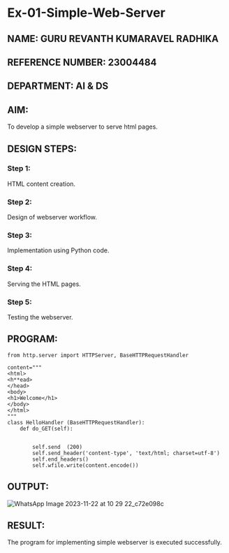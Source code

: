 # Ex-01-Simple-Web-Server
## NAME: GURU REVANTH KUMARAVEL RADHIKA
## REFERENCE NUMBER: 23004484
## DEPARTMENT: AI & DS

## AIM:
To develop a simple webserver to serve html pages.

## DESIGN STEPS:
### Step 1: 
HTML content creation.

### Step 2:
Design of webserver workflow.

### Step 3:
Implementation using Python code.

### Step 4:
Serving the HTML pages.

### Step 5:
Testing the webserver.

## PROGRAM:
```
from http.server import HTTPServer, BaseHTTPRequestHandler

content="""
<html>
<h**ead>
</head>
<body>
<h1>Welcome</h1>
</body>
</html>
"""
class HelloHandler (BaseHTTPRequestHandler):
    def do_GET(self):


        self.send  (200)
        self.send_header('content-type', 'text/html; charset=utf-8')
        self.end_headers()
        self.wfile.write(content.encode())
```

## OUTPUT:
![WhatsApp Image 2023-11-22 at 10 29 22_c72e098c](https://github.com/Guru-Revanth/ODD2023-WT-Ex-01-Simple-Web-Server/assets/139841931/638a9795-90b7-4edb-8c48-df12531581c2)



## RESULT:
The program for implementing simple webserver is executed successfully.
